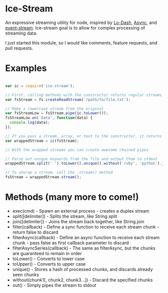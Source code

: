 Ice-Stream
==========

An expressive streaming utility for node, inspired by [Lo-Dash](http://lodash.com/), [Async](https://github.com/caolan/async), and [event-stream](https://github.com/dominictarr/event-stream). Ice-stream goal is to allow for complex processing of streaming data.


I just started this module, so I would like comments, feature requests, and pull requests.



# Examples
````javascript

var ic = require('ice-stream');

// First, calling methods with the constructor returns regular streams which can be piped to/from
var fsStream = fs.createReadStream('/path/to/file.txt');

// Make a lowercase stream from the original
var fsStreamLow = fsStream.pipe(ic.toLower());
fsStreamLow.on('data', function(data) {
  console.log(data);
});

// If you pass a stream, array, or text to the constructor, it returns a wrapped stream
var wrappedStream = ic(fsStream);

// With the wrapped streams you can create awesome chained pipes

// Parse out unique keywords from the file and output them to stdout
wrappedStream.split(' ').toLower().unique().without('ruby', 'python').join('\n').out();

// To unwrap a stream, call the .stream() method
fsStream = wrappedStream.stream();
````

# Methods (many more to come!)

- exec(cmd) - Spawn an external process - creates a duplex stream
- split([delimiter]) - Splits the stream, like String.split
- join([delimiter]) - Joins the stream back together, like String.join
- filter(callback) - Define a sync function to receive each stream chunk - return false to discard
- filterAsync(callback) - Define an async function to receive each stream chunk - pass false as first callback parameter to discard
- filterAsyncSeries(callback) - The same as filterAsync, but the chunks are guaranteed to remain in order
- toLower() - Converts to lower case
- toUpper() - Converts to upper case
- unique() - Stores a hash of processed chunks, and discards already seen chunks
- without(chunk1[, chunk2, chunk3...]) - Discard the specified chunks
- out() - Simply pipes the stream to stdout